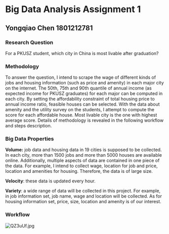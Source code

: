 # Big Data Analysis Assignment 1
## Yongqiao Chen 1801212781
### Research Question
For a PKUSZ student, which city in China is most livable after graduation?

### Methodology
  To answer the question, I intend to scrape the wage of different kinds of jobs and housing information (such as price and amenity) in each major city on the internet. The 50th, 75th and 90th quantile of annual income (as expected income for PKUSZ graduates) for each major can be computed in each city. By setting the affordability constraint of total housing price to annual income ratio, feasible houses can be selected. With the data about amenity and the utility survey on the students, I attempt to compute the score for each affordable house. Most livable city is the one with highest average score. Details of methodology is revealed in the following workflow and steps description.
  
### Big Data Properties
  **Volume:** job data and housing data in 19 cities is supposed to be collected. In each city, more than 1500 jobs and more than 5000 houses are available online. Additionally, multiple aspects of data are contained in one piece of the data. For example, I intend to collect wage, location for job and price, location and amenities for housing. Therefore, the data is of large size.
  
  **Velocity**: these data is updated every hour.
  
  **Variety**: a wide range of data will be collected in this project. For example, in job information set, job name, wage and location will be collected. As for housing information set, price, size, location and amenity is of our interest. 
  
### Workflow
![QZ3uUf.jpg](https://s2.ax1x.com/2019/11/30/QZ3uUf.jpg)


